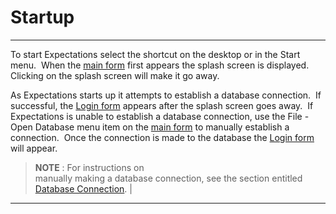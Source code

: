 # Startup
-----

To start Expectations select the shortcut on the 
desktop or in the Start menu.&nbsp; When the [main form](<7jjr.md>) 
first appears the splash screen is displayed.&nbsp; Clicking on the splash screen will make it go away.

As Expectations starts up it attempts to establish a database connection.&nbsp; 
If successful, the [Login form](<7d2o.md>) appears after the 
splash screen goes away.&nbsp; If Expectations is unable to establish a database 
connection, use the File - Open Database menu item on the [main form](<7jjr.md>) to manually establish a connection.&nbsp; Once the connection is made 
to the database the [Login form](<7d2o.md>) will appear.

> **NOTE** : For instructions on <br>    manually making a database connection, see the section entitled<br>    [Database Connection](<7mnk.md>). |
-----